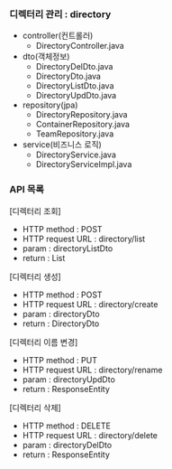 ### 디렉터리 관리 : directory
- controller(컨트롤러)
    - DirectoryController.java
- dto(객체정보)
    - DirectoryDelDto.java
    - DirectoryDto.java
    - DirectoryListDto.java
    - DirectoryUpdDto.java
- repository(jpa)
    - DirectoryRepository.java
    - ContainerRepository.java
    - TeamRepository.java
- service(비즈니스 로직)
    - DirectoryService.java
    - DirectoryServiceImpl.java

### API 목록
[디렉터리 조회]
- HTTP method : POST
- HTTP request URL : directory/list
- param : directoryListDto
- return : List<DirectoryDto>

[디렉터리 생성]
- HTTP method : POST
- HTTP request URL : directory/create
- param : directoryDto
- return : DirectoryDto

[디렉터리 이름 변경]
- HTTP method : PUT
- HTTP request URL : directory/rename
- param : directoryUpdDto
- return : ResponseEntity<String>

[디렉터리 삭제]
- HTTP method : DELETE
- HTTP request URL : directory/delete
- param : directoryDelDto
- return : ResponseEntity<String>
